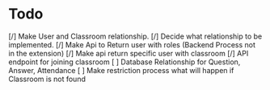 # Todo

[/] Make User and Classroom relationship.
[/] Decide what relationship to be implemented. 
[/] Make Api to Return user with roles (Backend Process not in the extension)
[/] Make api return specific user with classroom
[/] API endpoint for joining classroom
[  ] Database Relationship for Question, Answer, Attendance
[  ] Make restriction process what will happen if Classroom is not found
